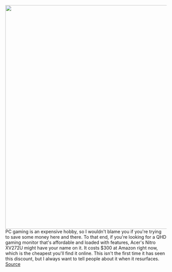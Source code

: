 <img src='https://cdn.vox-cdn.com/thumbor/6AGgbrkVRl5GDKiTCEhiWVUE5IY=/0x0:2040x1530/1200x800/filters:focal(574x462:900x788)/cdn.vox-cdn.com/uploads/chorus_image/image/68827257/cfaulkner_210201_4392_0014.0.jpg' width='700px' /><br/>
PC gaming is an expensive hobby, so I wouldn't blame you if you're trying to save some money here and there. To that end, if you're looking for a QHD gaming monitor that's affordable and loaded with features, Acer's Nitro XV272U might have your name on it. It costs $300 at Amazon right now, which is the cheapest you'll find it online. This isn't the first time it has seen this discount, but I always want to tell people about it when it resurfaces.
<a href='https://www.theverge.com/good-deals/2021/2/16/22286158/acers-nitro-xv272u-gaming-monitor-g-sync-1440p-qhd-amazon-deal-sale'> Source <a/>